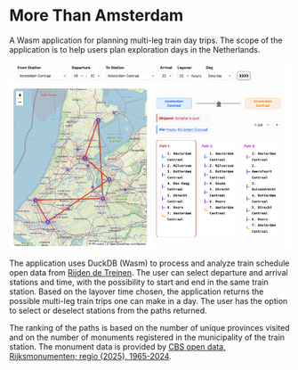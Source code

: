 # More Than Amsterdam

A Wasm application for planning multi-leg train day trips.
The scope of the application is to help users plan exploration days in the Netherlands.

![screenshot](/site/images/day_trip_example.png)

The application uses DuckDB (Wasm) to process and analyze train schedule open data from [Rijden de Treinen](https://www.rijdendetreinen.nl/en/open-data).
The user can select departure and arrival stations and time, with the possibility to start and end in the same train station.
Based on the layover time chosen, the application returns the possible multi-leg train trips one can make in a day.
The user has the option to select or deselect stations from the paths returned.

The ranking of the paths is based on the number of unique provinces visited and on the number of monuments registered in the municipality of the train station.
The monument data is provided by [CBS open data, Rijksmonumenten; regio (2025), 1965-2024](https://opendata.cbs.nl/statline/portal.html?_la=nl&_catalog=CBS&tableId=86109NED&_theme=440).
